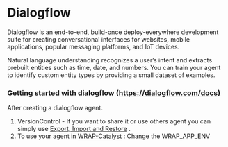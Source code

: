 # Dialogflow

Dialogflow is an end-to-end, build-once deploy-everywhere development suite for creating conversational interfaces for websites, mobile applications, popular messaging platforms, and IoT devices.

Natural language understanding recognizes a user’s intent and extracts prebuilt entities such as time, date, and numbers. You can train your agent to identify custom entity types by providing a small dataset of examples.

### Getting started with dialogflow (https://dialogflow.com/docs)

After creating a dialogflow agent. 
1. VersionControl - If you want to share it or use others agent you can simply use  [Export, Import and Restore](https://dialogflow.com/docs/agents/export-import-restore)  .    
2. To use your agent in [WRAP-Catalyst](https://github.com/weathernews/WRAP-Catalyst/tree/prajjwal_chatbot/) : Change the WRAP_APP_ENV
